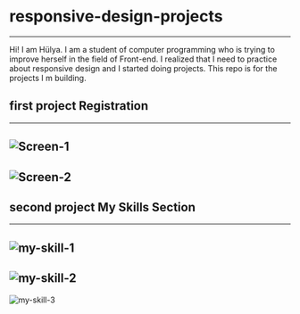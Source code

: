 # responsive-design-projects
-------------------------------------
Hi! I am Hülya. I am a student of computer programming who is trying to improve herself in the field of Front-end.
I realized that I need to practice about responsive design and I started doing projects. This repo is for the projects I m building.


## first project Registration
------------------------------------
![Screen-1](../main/assets/screen-1.png)
------------------------------------
![Screen-2](../main/assets/screen-2.png)
------------------------------------
## second project My Skills Section
------------------------------------
![my-skill-1](../main/assets/my-skill-1.png)
------------------------------------
![my-skill-2](../main/assets/my-skill-2.png)
------------------------------------
![my-skill-3](../main/assets/my-skill-3.png)
